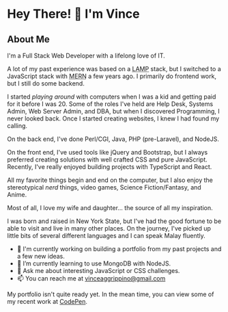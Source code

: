 # Hey There! 👋 I'm Vince

## About Me
I'm a Full Stack Web Developer with a lifelong love of IT.

A lot of my past experience was based on a <abbr title="Linux, Apache, MySQL, PHP">LAMP</abbr> stack, but I switched to a JavaScript stack with <abbr title="MongoDB, Express, React, NodeJS">MERN</abbr> a few years ago. I primarily do frontend work, but I still do some backend.

I started _playing around_ with computers when I was a kid and getting paid for it before I was 20. Some of the roles I've held are Help Desk, Systems Admin, Web Server Admin, and DBA, but when I discovered Programming, I never looked back. Once I started creating websites, I knew I had found my calling.

On the back end, I've done Perl/CGI, Java, PHP (pre-Laravel), and NodeJS.

On the front end, I've used tools like jQuery and Bootstrap, but I always preferred creating solutions with well crafted CSS and pure JavaScript. Recently, I've really enjoyed building projects with TypeScript and React.

All my favorite things begin and end on the computer, but I also enjoy the stereotypical _nerd_ things, video games, Science Fiction/Fantasy, and Anime.

Most of all, I love my wife and daughter... the source of all my inspiration.

I was born and raised in New York State, but I've had the good fortune to be able to visit and live in many other places. On the journey, I've picked up little bits of several different languages and I can speak Malay fluently.

- 🔭 I'm currently working on building a portfolio from my past projects and a few new ideas.
- 🌱 I’m currently learning to use MongoDB with NodeJS.
- 💬 Ask me about interesting JavaScript or CSS challenges.
- 📫 You can reach me at vinceaggrippino@gmail.com

My portfolio isn't quite ready yet. In the mean time, you can view some of my recent work at [CodePen](https://codepen.io/VAggrippino).
